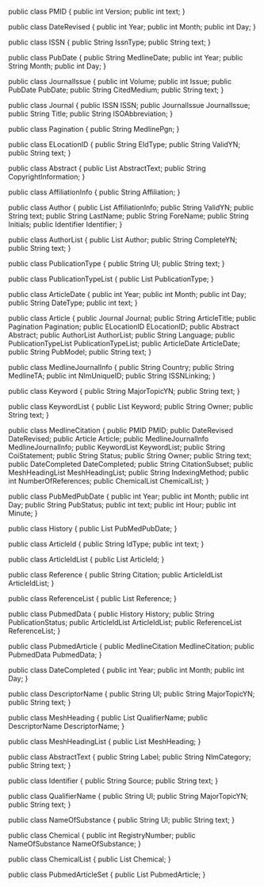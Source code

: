 public class PMID {
	public int Version;
	public int text;
}

public class DateRevised {
	public int Year;
	public int Month;
	public int Day;
}

public class ISSN {
	public String IssnType;
	public String text;
}

public class PubDate {
	public String MedlineDate;
	public int Year;
	public String Month;
	public int Day;
}

public class JournalIssue {
	public int Volume;
	public int Issue;
	public PubDate PubDate;
	public String CitedMedium;
	public String text;
}

public class Journal {
	public ISSN ISSN;
	public JournalIssue JournalIssue;
	public String Title;
	public String ISOAbbreviation;
}

public class Pagination {
	public String MedlinePgn;
}

public class ELocationID {
	public String EIdType;
	public String ValidYN;
	public String text;
}

public class Abstract {
	public List<AbstractText> AbstractText;
	public String CopyrightInformation;
}

public class AffiliationInfo {
	public String Affiliation;
}

public class Author {
	public List<AffiliationInfo> AffiliationInfo;
	public String ValidYN;
	public String text;
	public String LastName;
	public String ForeName;
	public String Initials;
	public Identifier Identifier;
}

public class AuthorList {
	public List<Author> Author;
	public String CompleteYN;
	public String text;
}

public class PublicationType {
	public String UI;
	public String text;
}

public class PublicationTypeList {
	public List<PublicationType> PublicationType;
}

public class ArticleDate {
	public int Year;
	public int Month;
	public int Day;
	public String DateType;
	public int text;
}

public class Article {
	public Journal Journal;
	public String ArticleTitle;
	public Pagination Pagination;
	public ELocationID ELocationID;
	public Abstract Abstract;
	public AuthorList AuthorList;
	public String Language;
	public PublicationTypeList PublicationTypeList;
	public ArticleDate ArticleDate;
	public String PubModel;
	public String text;
}

public class MedlineJournalInfo {
	public String Country;
	public String MedlineTA;
	public int NlmUniqueID;
	public String ISSNLinking;
}

public class Keyword {
	public String MajorTopicYN;
	public String text;
}

public class KeywordList {
	public List<Keyword> Keyword;
	public String Owner;
	public String text;
}

public class MedlineCitation {
	public PMID PMID;
	public DateRevised DateRevised;
	public Article Article;
	public MedlineJournalInfo MedlineJournalInfo;
	public KeywordList KeywordList;
	public String CoiStatement;
	public String Status;
	public String Owner;
	public String text;
	public DateCompleted DateCompleted;
	public String CitationSubset;
	public MeshHeadingList MeshHeadingList;
	public String IndexingMethod;
	public int NumberOfReferences;
	public ChemicalList ChemicalList;
}

public class PubMedPubDate {
	public int Year;
	public int Month;
	public int Day;
	public String PubStatus;
	public int text;
	public int Hour;
	public int Minute;
}

public class History {
	public List<PubMedPubDate> PubMedPubDate;
}

public class ArticleId {
	public String IdType;
	public int text;
}

public class ArticleIdList {
	public List<ArticleId> ArticleId;
}

public class Reference {
	public String Citation;
	public ArticleIdList ArticleIdList;
}

public class ReferenceList {
	public List<Reference> Reference;
}

public class PubmedData {
	public History History;
	public String PublicationStatus;
	public ArticleIdList ArticleIdList;
	public ReferenceList ReferenceList;
}

public class PubmedArticle {
	public MedlineCitation MedlineCitation;
	public PubmedData PubmedData;
}

public class DateCompleted {
	public int Year;
	public int Month;
	public int Day;
}

public class DescriptorName {
	public String UI;
	public String MajorTopicYN;
	public String text;
}

public class MeshHeading {
	public List<QualifierName> QualifierName;
	public DescriptorName DescriptorName;
}

public class MeshHeadingList {
	public List<MeshHeading> MeshHeading;
}

public class AbstractText {
	public String Label;
	public String NlmCategory;
	public String text;
}

public class Identifier {
	public String Source;
	public String text;
}

public class QualifierName {
	public String UI;
	public String MajorTopicYN;
	public String text;
}

public class NameOfSubstance {
	public String UI;
	public String text;
}

public class Chemical {
	public int RegistryNumber;
	public NameOfSubstance NameOfSubstance;
}

public class ChemicalList {
	public List<Chemical> Chemical;
}

public class PubmedArticleSet {
	public List<PubmedArticle> PubmedArticle;
}


